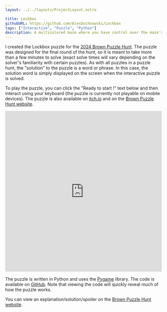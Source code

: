 ```yaml
---
layout: ../../layouts/ProjectLayout.astro

title: Lockbox
githubURL: https://github.com/AlexDuchnowski/Lockbox
tags: ["Interactive", "Puzzle", "Python"]
description: A multicolored maze where you have control over the maze's layout.
---
```


<style>
    iframe {
        width: 100%;
        aspect-ratio: 75/77;
    }
</style>

I created the Lockbox puzzle for the [2024 Brown Puzzle Hunt](https://2024.brownpuzzlehunt.com). The puzzle was designed for the final round of the hunt, so it is meant to take more than a few minutes to solve (exact solve times will vary depending on the solver's familiarity with certain puzzles). As with all puzzles in a puzzle hunt, the "solution" to the puzzle is a word or phrase. In this case, the solution word is simply displayed on the screen when the interactive puzzle is solved.

To play the puzzle, you can click the "Ready to start !" text below and then interact using your keyboard (the puzzle is currently not playable on mobile devices). The puzzle is also available on [itch.io](https://xenonhawk.itch.io/lockbox) and on the [Brown Puzzle Hunt website](https://2024.brownpuzzlehunt.com/puzzle/lockbox).

<iframe title="Lockbox Puzzle/Game" frameborder="0" src="https://itch.io/embed-upload/10147742?color=000000" allowfullscreen=""><a href="https://xenonhawk.itch.io/lockbox">Play LOCKBOX on itch.io</a></iframe>

The puzzle is written in Python and uses the [Pygame](https://www.pygame.org) library. The code is available on [GitHub](https://github.com/AlexDuchnowski/Lockbox). Note that viewing the code will quickly reveal much of how the puzzle works.

You can view an explanation/solution/spoiler on the [Brown Puzzle Hunt website](https://2024.brownpuzzlehunt.com/puzzle/lockbox/solution).

